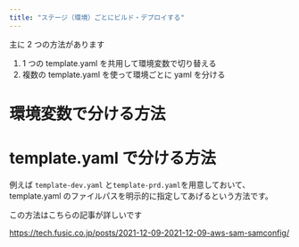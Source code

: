 ```yaml
---
title: "ステージ（環境）ごとにビルド・デプロイする"
---
```


主に 2 つの方法があります

1. 1 つの template.yaml を共用して環境変数で切り替える
2. 複数の template.yaml を使って環境ごとに yaml を分ける

# 環境変数で分ける方法

# template.yaml で分ける方法

例えば `template-dev.yaml` と`template-prd.yaml`を用意しておいて、template.yaml のファイルパスを明示的に指定してあげるという方法です。

この方法はこちらの記事が詳しいです

https://tech.fusic.co.jp/posts/2021-12-09-2021-12-09-aws-sam-samconfig/
